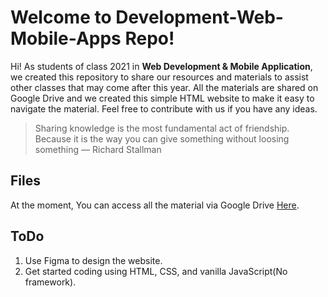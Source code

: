 # Welcome to Development-Web-Mobile-Apps Repo!

Hi!  As students of class 2021 in **Web Development & Mobile Application**, we created this repository to share our resources and materials to assist other classes that may come after this year. All the materials are shared on Google Drive and we created this simple HTML website to make it easy to navigate the material. Feel free to contribute with us if you have any ideas.


> Sharing knowledge is the most fundamental act of friendship. Because it is the way you can give something without loosing something 
> — Richard Stallman


## Files

At the moment, You can access all the material via Google Drive
 [Here](https://drive.google.com/drive/folders/1aywXpUXIaBCxYRNPinzlQglaqyzvrn-I).

 ## ToDo
1. Use Figma to design the website.
2. Get started coding using HTML, CSS, and vanilla JavaScript(No framework).

